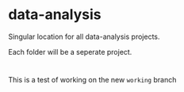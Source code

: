 # data-analysis
Singular location for all data-analysis projects.

Each folder will be a seperate project. 

#
This is a test of working on the new `working` branch